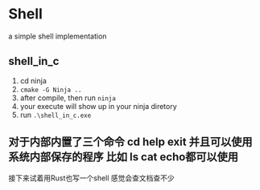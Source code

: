 # Shell
a simple shell implementation

## shell_in_c  
1. cd ninja  
2. `cmake -G Ninja ..` 
3. after compile, then run `ninja` 
4. your execute will show up in your ninja diretory
5. run `.\shell_in_c.exe`

对于内部内置了三个命令 cd help exit 并且可以使用系统内部保存的程序 比如 ls cat echo都可以使用
---
接下来试着用Rust也写一个shell 感觉会查文档查不少
